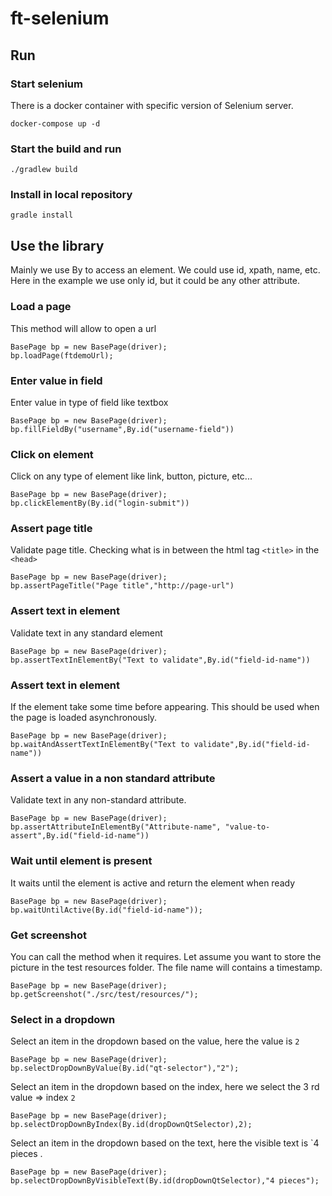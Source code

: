 # ft-selenium

## Run

### Start selenium
There is a docker container with specific version of Selenium server.
```
docker-compose up -d
```

### Start the build and run
```
./gradlew build
```

### Install in local repository
```
gradle install
```

## Use the library

Mainly we use By to access an element. We could use id, xpath, name, etc. Here in the example we use only id, but it could be any other attribute.

### Load a page
This method will allow to open a url
```
BasePage bp = new BasePage(driver);
bp.loadPage(ftdemoUrl);
```

### Enter value in field
Enter value in type of field like textbox
```
BasePage bp = new BasePage(driver);
bp.fillFieldBy("username",By.id("username-field"))
```

### Click on element 
Click on any type of element like link, button, picture, etc...
```
BasePage bp = new BasePage(driver);
bp.clickElementBy(By.id("login-submit"))
```

### Assert page title
Validate page title. Checking what is in between the html tag `<title>` in the `<head>`
```
BasePage bp = new BasePage(driver);
bp.assertPageTitle("Page title","http://page-url")
```

### Assert text in element
Validate text in any standard element
```
BasePage bp = new BasePage(driver);
bp.assertTextInElementBy("Text to validate",By.id("field-id-name"))
```

### Assert text in element
If the element take some time before appearing. This should be used when the page is loaded asynchronously.
```
BasePage bp = new BasePage(driver);
bp.waitAndAssertTextInElementBy("Text to validate",By.id("field-id-name"))
```

### Assert a value in a non standard attribute
Validate text in any non-standard attribute.
```
BasePage bp = new BasePage(driver);
bp.assertAttributeInElementBy("Attribute-name", "value-to-assert",By.id("field-id-name"))
```

### Wait until element is present
It waits until the element is active and return the element when ready
```
BasePage bp = new BasePage(driver);
bp.waitUntilActive(By.id("field-id-name"));
```

### Get screenshot
You can call the method when it requires. Let assume you want to store the picture in the test resources folder. The file name will contains a timestamp.
```
BasePage bp = new BasePage(driver);
bp.getScreenshot("./src/test/resources/");
```

### Select in a dropdown
Select an item in the dropdown based on the value, here the value is `2`
```
BasePage bp = new BasePage(driver);
bp.selectDropDownByValue(By.id("qt-selector"),"2");
```

Select an item in the dropdown based on the index, here we select the 3 rd value => index `2`
```
BasePage bp = new BasePage(driver);
bp.selectDropDownByIndex(By.id(dropDownQtSelector),2);
```

Select an item in the dropdown based on the text, here the visible text is `4 pieces .
```
BasePage bp = new BasePage(driver);
bp.selectDropDownByVisibleText(By.id(dropDownQtSelector),"4 pieces");
```
